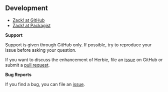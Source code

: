 ## Development

- [Zack! at GitHub](https://github.com/tbreuss/zack)
- [Zack! at Packagist](https://packagist.org/packages/tebe/zack)

**Support**

Support is given through GitHub only. If possible, try to reproduce your issue before asking your question.

If you want to discuss the enhancement of Herbie, file an [issue](https://github.com/tbreuss/zack/issues) on GitHub or submit a [pull request](https://github.com/tbreuss/zack/pulls).

**Bug Reports**

If you find a bug, you can file an [issue](https://github.com/tbreuss/zack/issues).
